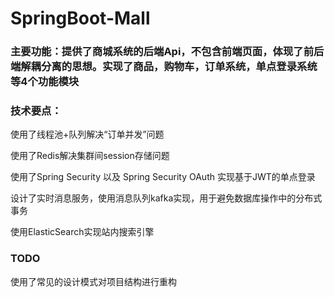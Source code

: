# SpringBoot-Mall


### 主要功能：提供了商城系统的后端Api，不包含前端页面，体现了前后端解耦分离的思想。实现了商品，购物车，订单系统，单点登录系统等4个功能模块
### 技术要点：
使用了线程池+队列解决“订单并发”问题

使用了Redis解决集群间session存储问题

使用了Spring Security 以及 Spring Security OAuth 实现基于JWT的单点登录

设计了实时消息服务，使用消息队列kafka实现，用于避免数据库操作中的分布式事务 

使用ElasticSearch实现站内搜索引擎

### TODO
使用了常见的设计模式对项目结构进行重构
